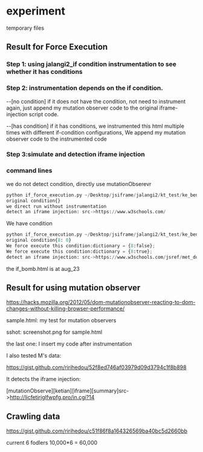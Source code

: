 # experiment

temporary files

## Result for Force Execution
### Step 1: using jalangi2_if condition instrumentation to see whether it has conditions

### Step 2: instrumentation depends on the if condition.

--[no condition] if it does not have the condition, not need to instrument again, just append my mutation observer code to the original iframe-injection script code.

--[has condition] if it has conditions, we instrumented this html multiple times with different if-condition configurations, 
We append my mutation observer code to the instrumented code

### Step 3:simulate and detection iframe injection

### command lines

we do not detect condition, directly use mutationObserevr
```python
python if_force_execution.py ~/Desktop/jsiframe/jalangi2/kt_test/ke_benchs/iframe.html
original condition{}
we direct run without instrumentation
detect an iframe injection: src->https://www.w3schools.com/
```

We have condition 
```python
python if_force_execution.py ~/Desktop/jsiframe/jalangi2/kt_test/ke_benchs/if_bomb.html
original condition{8: 0}
We force execute this condition:dictionary = {8:false};
We force execute this condition:dictionary = {8:true};
detect an iframe injection: src->https://www.w3schools.com/jsref/met_doc_write.asp
```
the if_bomb.html is at aug_23




## Result for using mutation observer

https://hacks.mozilla.org/2012/05/dom-mutationobserver-reacting-to-dom-changes-without-killing-browser-performance/

sample.html: my test for mutation observers

sshot: screenshot.png for sample.html

the last one: I insert my code after instrumentation


I also tested M's data:

https://gist.github.com/ririhedou/52f8ed746af03979d09d3794c1f8b898

It detects the iframe injection:

[mutationObserve][ketian][iframe][summary]src->http://licfetirjglfwpfg.pro/in.cgi?14


## Crawling data

https://gist.github.com/ririhedou/c51f86f8a164326569ba40bc5d2660bb

current 6 fodlers 10,000*6 = 60,000
